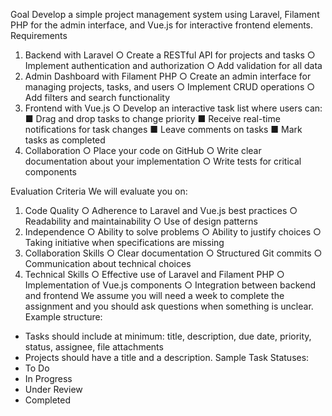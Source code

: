 Goal
Develop a simple project management system using Laravel, Filament PHP for
the admin interface, and Vue.js for interactive frontend elements.
Requirements
1. Backend with Laravel
○ Create a RESTful API for projects and tasks
○ Implement authentication and authorization
○ Add validation for all data
2. Admin Dashboard with Filament PHP
○ Create an admin interface for managing projects, tasks, and users
○ Implement CRUD operations
○ Add filters and search functionality
3. Frontend with Vue.js
○ Develop an interactive task list where users can:
■ Drag and drop tasks to change priority
■ Receive real-time notifications for task changes
■ Leave comments on tasks
■ Mark tasks as completed
4. Collaboration
○ Place your code on GitHub
○ Write clear documentation about your implementation
○ Write tests for critical components

Evaluation Criteria
We will evaluate you on:
1. Code Quality
○ Adherence to Laravel and Vue.js best practices
○ Readability and maintainability
○ Use of design patterns
2. Independence
○ Ability to solve problems
○ Ability to justify choices
○ Taking initiative when specifications are missing
3. Collaboration Skills
○ Clear documentation
○ Structured Git commits
○ Communication about technical choices
4. Technical Skills
○ Effective use of Laravel and Filament PHP
○ Implementation of Vue.js components
○ Integration between backend and frontend
We assume you will need a week to complete the assignment and you should
ask questions when something is unclear.
Example structure:
- Tasks should include at minimum: title, description, due date, priority, status,
assignee, file attachments
- Projects should have a title and a description.
Sample Task Statuses:
- To Do
- In Progress
- Under Review
- Completed